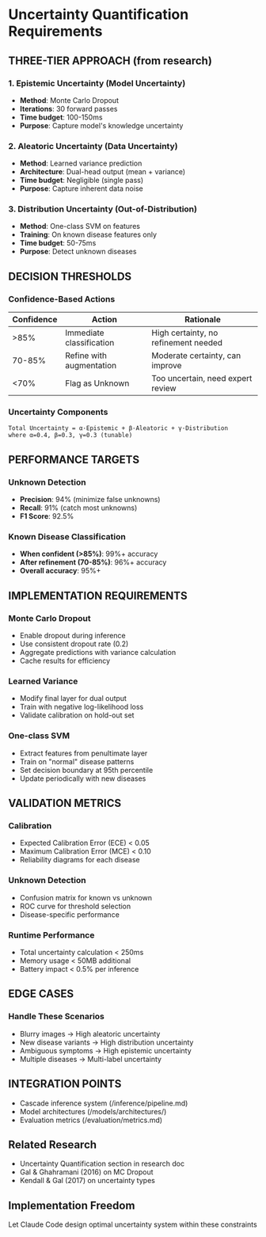 # Uncertainty Quantification Requirements

## THREE-TIER APPROACH (from research)

### 1. Epistemic Uncertainty (Model Uncertainty)
- **Method**: Monte Carlo Dropout
- **Iterations**: 30 forward passes
- **Time budget**: 100-150ms
- **Purpose**: Capture model's knowledge uncertainty

### 2. Aleatoric Uncertainty (Data Uncertainty)
- **Method**: Learned variance prediction
- **Architecture**: Dual-head output (mean + variance)
- **Time budget**: Negligible (single pass)
- **Purpose**: Capture inherent data noise

### 3. Distribution Uncertainty (Out-of-Distribution)
- **Method**: One-class SVM on features
- **Training**: On known disease features only
- **Time budget**: 50-75ms
- **Purpose**: Detect unknown diseases

## DECISION THRESHOLDS

### Confidence-Based Actions
| Confidence | Action | Rationale |
|------------|--------|-----------|
| >85% | Immediate classification | High certainty, no refinement needed |
| 70-85% | Refine with augmentation | Moderate certainty, can improve |
| <70% | Flag as Unknown | Too uncertain, need expert review |

### Uncertainty Components
```
Total Uncertainty = α·Epistemic + β·Aleatoric + γ·Distribution
where α=0.4, β=0.3, γ=0.3 (tunable)
```

## PERFORMANCE TARGETS

### Unknown Detection
- **Precision**: 94% (minimize false unknowns)
- **Recall**: 91% (catch most unknowns)
- **F1 Score**: 92.5%

### Known Disease Classification
- **When confident (>85%)**: 99%+ accuracy
- **After refinement (70-85%)**: 96%+ accuracy
- **Overall accuracy**: 95%+

## IMPLEMENTATION REQUIREMENTS

### Monte Carlo Dropout
- Enable dropout during inference
- Use consistent dropout rate (0.2)
- Aggregate predictions with variance calculation
- Cache results for efficiency

### Learned Variance
- Modify final layer for dual output
- Train with negative log-likelihood loss
- Validate calibration on hold-out set

### One-class SVM
- Extract features from penultimate layer
- Train on "normal" disease patterns
- Set decision boundary at 95th percentile
- Update periodically with new diseases

## VALIDATION METRICS

### Calibration
- Expected Calibration Error (ECE) < 0.05
- Maximum Calibration Error (MCE) < 0.10
- Reliability diagrams for each disease

### Unknown Detection
- Confusion matrix for known vs unknown
- ROC curve for threshold selection
- Disease-specific performance

### Runtime Performance
- Total uncertainty calculation < 250ms
- Memory usage < 50MB additional
- Battery impact < 0.5% per inference

## EDGE CASES

### Handle These Scenarios
- Blurry images → High aleatoric uncertainty
- New disease variants → High distribution uncertainty
- Ambiguous symptoms → High epistemic uncertainty
- Multiple diseases → Multi-label uncertainty

## INTEGRATION POINTS
- Cascade inference system (/inference/pipeline.md)
- Model architectures (/models/architectures/)
- Evaluation metrics (/evaluation/metrics.md)

## Related Research
- Uncertainty Quantification section in research doc
- Gal & Ghahramani (2016) on MC Dropout
- Kendall & Gal (2017) on uncertainty types

## Implementation Freedom
Let Claude Code design optimal uncertainty system within these constraints